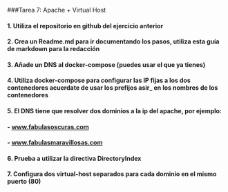 
###Tarea 7: Apache + Virtual Host 

#### 1. Utiliza el repositorio en github del ejercicio anterior
#### 2. Crea un Readme.md para ir documentando los pasos, utiliza esta guía de markdown para la redacción
#### 3. Añade un DNS al docker-compose (puedes usar el que ya tienes)
#### 4. Utiliza docker-compose para configurar las IP fijas a los dos contenedores acuerdate de usar los prefijos asir_ en los nombres de los contenedores
#### 5. El DNS tiene que resolver dos dominios a la ip del apache, por ejemplo:
####        - www.fabulasoscuras.com
####        - www.fabulasmaravillosas.com
#### 6. Prueba a utilizar la directiva DirectoryIndex
#### 7. Configura dos virtual-host separados para cada dominio en el mismo puerto (80)
